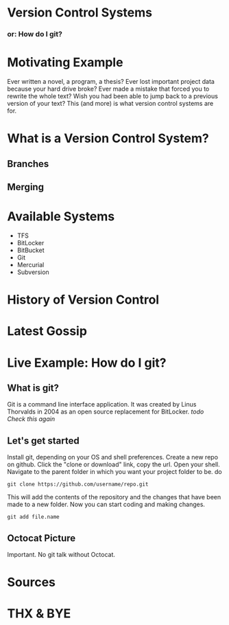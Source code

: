 # Version Control Systems
### or: How do I git?

# Motivating Example  
Ever written a novel, a program, a thesis? Ever lost important project data because your hard drive broke? Ever made a mistake that forced you to rewrite the whole text? Wish you had been able to jump back to a previous version of your text? This (and more) is what version control systems are for.
# What is a Version Control System?
## Branches
## Merging
# Available Systems
- TFS
- BitLocker
- BitBucket
- Git
- Mercurial
- Subversion

# History of Version Control
# Latest Gossip
# Live Example: How do I git?
## What is git?
Git is a command line interface application. It was created by Linus Thorvalds in 2004 as an open source replacement for BitLocker. _todo Check this again_
## Let's get started
Install git, depending on your OS and shell preferences.
Create a new repo on github.
Click the "clone or download" link, copy the url.
Open your shell.
Navigate to the parent folder in which you want your project folder to be.
do

    git clone https://github.com/username/repo.git

This will add the contents of the repository and the changes that have been made to a new folder. Now you can start coding and making changes.

    git add file.name

## Octocat Picture
Important. No git talk without Octocat.
# Sources
# THX & BYE
